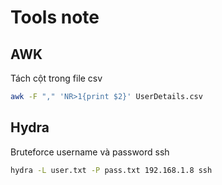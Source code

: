 # Tools note

## AWK

Tách cột trong file csv

```bash
awk -F "," 'NR>1{print $2}' UserDetails.csv
```

## Hydra

Bruteforce username và password ssh

```bash
hydra -L user.txt -P pass.txt 192.168.1.8 ssh
```

